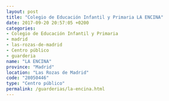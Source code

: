 ```yaml
---
layout: post
title: "Colegio de Educación Infantil y Primaria LA ENCINA"
date: 2017-09-20 20:57:05 +0200
categories:
- Colegio de Educación Infantil y Primaria
- madrid
- las-rozas-de-madrid
- Centro público
- guarderia
name: "LA ENCINA"
province: "Madrid"
location: "Las Rozas de Madrid"
code: "28050446"
type: "Centro público"
permalink: /guarderias/la-encina.html
---
```

